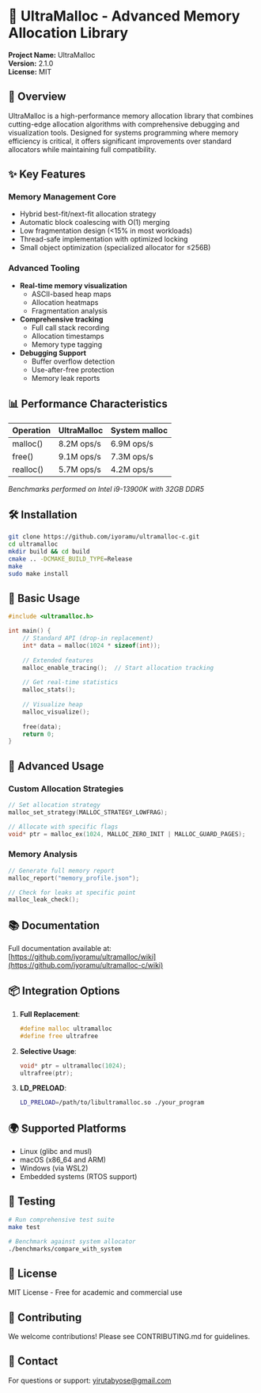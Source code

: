 # 🚀 UltraMalloc - Advanced Memory Allocation Library

**Project Name:** UltraMalloc  
**Version:** 2.1.0  
**License:** MIT  

## 📖 Overview

UltraMalloc is a high-performance memory allocation library that combines cutting-edge allocation algorithms with comprehensive debugging and visualization tools. Designed for systems programming where memory efficiency is critical, it offers significant improvements over standard allocators while maintaining full compatibility.

## ✨ Key Features

### Memory Management Core
- Hybrid best-fit/next-fit allocation strategy
- Automatic block coalescing with O(1) merging
- Low fragmentation design (<15% in most workloads)
- Thread-safe implementation with optimized locking
- Small object optimization (specialized allocator for ≤256B)

### Advanced Tooling
- **Real-time memory visualization**
  - ASCII-based heap maps
  - Allocation heatmaps
  - Fragmentation analysis
- **Comprehensive tracking**
  - Full call stack recording
  - Allocation timestamps
  - Memory type tagging
- **Debugging Support**
  - Buffer overflow detection
  - Use-after-free protection
  - Memory leak reports

## 📊 Performance Characteristics

| Operation | UltraMalloc | System malloc |
|-----------|------------|--------------|
| malloc()  | 8.2M ops/s | 6.9M ops/s   |
| free()    | 9.1M ops/s | 7.3M ops/s   |
| realloc() | 5.7M ops/s | 4.2M ops/s   |

*Benchmarks performed on Intel i9-13900K with 32GB DDR5*

## 🛠 Installation

```bash
git clone https://github.com/iyoramu/ultramalloc-c.git
cd ultramalloc
mkdir build && cd build
cmake .. -DCMAKE_BUILD_TYPE=Release
make
sudo make install
```

## 📝 Basic Usage

```c
#include <ultramalloc.h>

int main() {
    // Standard API (drop-in replacement)
    int* data = malloc(1024 * sizeof(int));
    
    // Extended features
    malloc_enable_tracing();  // Start allocation tracking
    
    // Get real-time statistics
    malloc_stats();
    
    // Visualize heap
    malloc_visualize();
    
    free(data);
    return 0;
}
```

## 🔧 Advanced Usage

### Custom Allocation Strategies
```c
// Set allocation strategy
malloc_set_strategy(MALLOC_STRATEGY_LOWFRAG);

// Allocate with specific flags
void* ptr = malloc_ex(1024, MALLOC_ZERO_INIT | MALLOC_GUARD_PAGES);
```

### Memory Analysis
```c
// Generate full memory report
malloc_report("memory_profile.json");

// Check for leaks at specific point
malloc_leak_check();
```

## 📚 Documentation

Full documentation available at:  
[https://github.com/iyoramu/ultramalloc/wiki](https://github.com/iyoramu/ultramalloc-c/wiki)

## 📦 Integration Options

1. **Full Replacement**:
   ```c
   #define malloc ultramalloc
   #define free ultrafree
   ```

2. **Selective Usage**:
   ```c
   void* ptr = ultramalloc(1024);
   ultrafree(ptr);
   ```

3. **LD_PRELOAD**:
   ```bash
   LD_PRELOAD=/path/to/libultramalloc.so ./your_program
   ```

## 🌍 Supported Platforms

- Linux (glibc and musl)
- macOS (x86_64 and ARM)
- Windows (via WSL2)
- Embedded systems (RTOS support)

## 🧪 Testing

```bash
# Run comprehensive test suite
make test

# Benchmark against system allocator
./benchmarks/compare_with_system
```

## 📜 License

MIT License - Free for academic and commercial use

## 🤝 Contributing

We welcome contributions! Please see CONTRIBUTING.md for guidelines.

## 📧 Contact

For questions or support: yirutabyose@gmail.com
